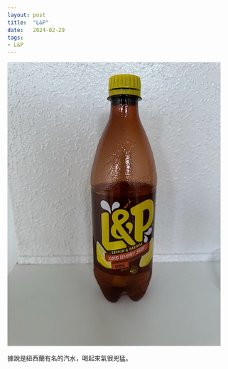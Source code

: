 ```yaml
---
layout: post
title:  "L&P"
date:   2024-02-29
tags:
- L&P
---
```

![L&P](/media/2024-02-29-L&P.jpeg)

據說是紐西蘭有名的汽水，喝起來氣很兇猛。